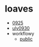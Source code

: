# loaves

* [0925](./loaves/0925.md)
* [uly0930](./loaves/uly0930.md)
* workflowy
    * [public](https://workflowy.com/s/0930/wkrrGWOTFaxi36u3)